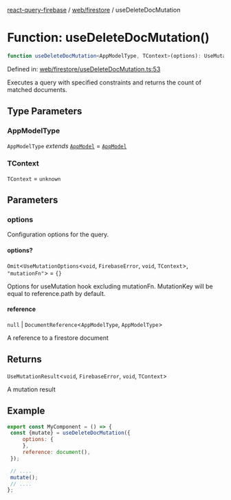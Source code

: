[react-query-firebase](../../../modules.md) / [web/firestore](../index.md) / useDeleteDocMutation

# Function: useDeleteDocMutation()

```ts
function useDeleteDocMutation<AppModelType, TContext>(options): UseMutationResult<void, FirebaseError, void, TContext>
```

Defined in: [web/firestore/useDeleteDocMutation.ts:53](https://github.com/vpishuk/react-query-firebase/blob/47ed1ecd8b83d68dd4237e8eb73f6aa6dea2c1fa/web/firestore/useDeleteDocMutation.ts#L53)

Executes a query with specified constraints and returns the count of matched documents.

## Type Parameters

### AppModelType

`AppModelType` *extends* [`AppModel`](../../../types/type-aliases/AppModel.md) = [`AppModel`](../../../types/type-aliases/AppModel.md)

### TContext

`TContext` = `unknown`

## Parameters

### options

Configuration options for the query.

#### options?

`Omit`\<`UseMutationOptions`\<`void`, `FirebaseError`, `void`, `TContext`\>, `"mutationFn"`\> = `{}`

Options for useMutation hook excluding mutationFn. MutationKey will be equal to reference.path by default.

#### reference

`null` \| `DocumentReference`\<`AppModelType`, `AppModelType`\>

A reference to a firestore document

## Returns

`UseMutationResult`\<`void`, `FirebaseError`, `void`, `TContext`\>

A mutation result

## Example

```jsx
export const MyComponent = () => {
 const {mutate} = useDeleteDocMutation({
     options: {
     },
     reference: document(),
 });

 // ....
 mutate();
 // ....
};
```
